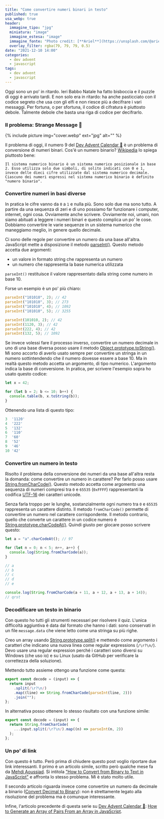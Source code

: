 ```yaml
---
title: "Come convertire numeri binari in testo"
published: true
usa_webp: true
header:
  immagine_tipo: "jpg"
  miniatura: "image"
  immagine_estesa: "image"
  immagine_fonte: "Photo credit: [**Ariel**](https://unsplash.com/@arielbesagar)"
  overlay_filter: rgba(79, 79, 79, 0.5)
date: "2021-12-10 14:00"
categories:
  - dev advent
  - javascript
tags:
  - dev advent
  - javascript
---
```


Oggi sono un po' in ritardo. Ieri Babbo Natale ha fatto bisboccia e il puzzle di oggi è arrivato tardi. E non solo era in ritardo: ha anche pasticciato con il codice segreto che usa con gli elfi e non riesce più a decifrare i vari messaggi. Per fortuna, o per sfortuna, il codice di cifratura è piuttosto debole. Talmente debole che basta una riga di codice per decifrarlo.

### Il problema: Strange Message 📜

{% include picture img="cover.webp" ext="jpg" alt="" %}

Il problema di oggi, il numero 9 del [Dev Advent Calendar 🎅](https://github.com/devadvent/puzzle-9) è un problema di conversione di numeri binari. Cos'è un numero binario? [Wikipedia](https://it.wikipedia.org/wiki/Sistema_numerico_binario) lo spiega piuttosto bene:

`Il sistema numerico binario è un sistema numerico posizionale in base 2. Esso utilizza solo due simboli, di solito indicati con 0 e 1, invece delle dieci cifre utilizzate dal sistema numerico decimale. Ciascuno dei numeri espressi nel sistema numerico binario è definito "numero binario".`

### Convertire numeri in basi diverse

In pratica le cifre vanno da `0` a `1` e nulla più. Sono solo due ma sono tutto. A partire da una sequenza di zeri e di uno possiamo far funzionare i computer, internet, ogni cosa. Ovviamente anche scrivere. Ovviamente noi, umani, non siamo abituati a leggere i numeri binari e questo complica un po' le cose. Dobbiamo convertire le varie sequenze in un sistema numerico che maneggiamo meglio, in genere quello decimale.

Ci sono delle regole per convertire un numero da una base all'altra. JavaScript mette a disposizione il metodo [parseInt()](https://developer.mozilla.org/en-US/docs/Web/JavaScript/Reference/Global_Objects/parseInt). Questo metodo accetta due argomenti:

- un valore in formato string che rappresenta un numero
- un numero che rappresenta la base numerica utilizzata

`parseInt()` restituisce il valore rappresentato dalla string come numero in base 10.

Forse un esempio è un po' più chiaro:

```js
parseInt("101010", 2); // 42
parseInt("101010", 3); // 273
parseInt("101010", 4); // 1092
parseInt("101010", 5); // 3255

parseInt(101010, 2); // 42
parseInt(1120, 3); // 42
parseInt(222, 4); // 42
parseInt(132, 5); // 1092
```

Se invece volessi fare il processo inverso, convertire un numero decimale in uno di una base diversa posso usare il metodo [Object.prototype.toString()](https://developer.mozilla.org/en-US/docs/Web/JavaScript/Reference/Global_Objects/Object/toString). Mi sono accorto di averlo usato sempre per convertire un stringa in un numero sottintendendo che il numero dovesse essere a base 10. Ma in realtà questo metodo accetta un argomento, di tipo numerico. L'argomento indica la base di conversione. In pratica, per scrivere l'esempio sopra ho usato questo codice:

```js
let x = 42;

for (let b = 2; b <= 10; b++) {
  console.table(b, x.toString(b));
}
```

Ottenendo una lista di questo tipo:

```js
3  '1120'
4  '222'
5  '132'
6  '110'
7  '60'
8  '52'
9  '46'
10 '42'
```

### Convertire un numero in testo

Risolto il problema della conversione dei numeri da una base all'altra resta la domanda: come convertire un numero in carattere? Per farlo posso usare [String.fromCharCode()](https://developer.mozilla.org/en-US/docs/Web/JavaScript/Reference/Global_Objects/String/fromCharCode). Questo metodo accetta come argomento una sequenza di numeri compresi tra `0` e `65535` (`0xFFFF`) rappresentanti la codifica [UTF-16](https://en.wikipedia.org/wiki/UTF-16) dei caratteri unicode.

Senza farla troppo per le lunghe, sostanzialmente ogni numero tra `0` e `65535` rappresenta un carattere distinto. Il metodo `fromCharCode()` permette di convertire un numero nel carattere corrispondente. Il metodo contrario, quello che converte un carattere in un codice numero è [String.prototype.charCodeAt()](https://developer.mozilla.org/en-US/docs/Web/JavaScript/Reference/Global_Objects/String/charCodeAt). Quindi giusto per giocare posso scrivere questo:

```js
let a = "a".charCodeAt(); // 97

for (let n = 0; n < 5; n++, a++) {
  console.log(String.fromCharCode(a));
}

// a
// b
// c
// d
// e

console.log(String.fromCharCode(a + 11, a + 12, a + 13, a + 14));
// qrst
```

### Decodificare un testo in binario

Con questo ho tutti gli strumenti necessari per risolvere il quiz. L'unica difficoltà aggiuntiva è data dal formato che hanno i dati: sono conservati in un file `message.data` che viene letto come una stringa su più righe.

Creo un array usando [String.prototype.split()](https://developer.mozilla.org/en-US/docs/Web/JavaScript/Reference/Global_Objects/String/split) e mettendo come argomento i caratteri che indicano una nuova linea come regular expressions (`/\r?\n/`). Devo usare una regular expression perché i caratteri sono diversi su Windows (che uso io) e su Linux (usato da GitHub per verificare la correttezza della soluzione).

Mettendo tutto assieme ottengo una funzione come questa:

```js
export const decode = (input) => {
  return input
    .split(/\r?\n/)
    .map((line) => String.fromCharCode(parseInt(line, 2)))
    .join("");
};
```

In alternativa posso ottenere lo stesso risultato con una funzione simile:

```js
export const decode = (input) => {
  return String.fromCharCode(
    ...input.split(/\r?\n/).map((n) => parseInt(n, 2))
  );
};
```

### Un po' di link

Con questo è tutto. Però prima di chiudere questo post voglio riportare due link interessanti. Il primo è un articolo simile, scritto però qualche mese fa da [Mehdi Aoussiad](https://mehdiouss.medium.com/). Si intitola ["How to Convert from Binary to Text in JavaScript"](https://javascript.plainenglish.io/how-to-convert-from-binary-to-text-in-javascript-3e881c7fd8c7) e affronta lo stesso problema. Mi è stato molto utile.

Il secondo articolo riguarda invece come convertire un numero da decimale a binario ([Convert Decimal to Binary](https://masteringjs.io/tutorials/fundamentals/decimal-to-binary)): non è strettamente legato alla risoluzione del problema ma è comunque interessante.

Infine, l'articolo precedente di questa serie su [Dev Advent Calendar 🎅](https://github.com/devadvent/readme): [How to Generate an Array of Pairs From an Array in JavaScript](https://javascript.plainenglish.io/how-to-generate-an-array-of-pairs-from-an-array-in-javascript-edbbb5cdd8da).
